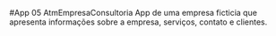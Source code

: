 #App 05
AtmEmpresaConsultoria
App de uma empresa ficticia que apresenta informações sobre a empresa, serviços, contato e clientes.

